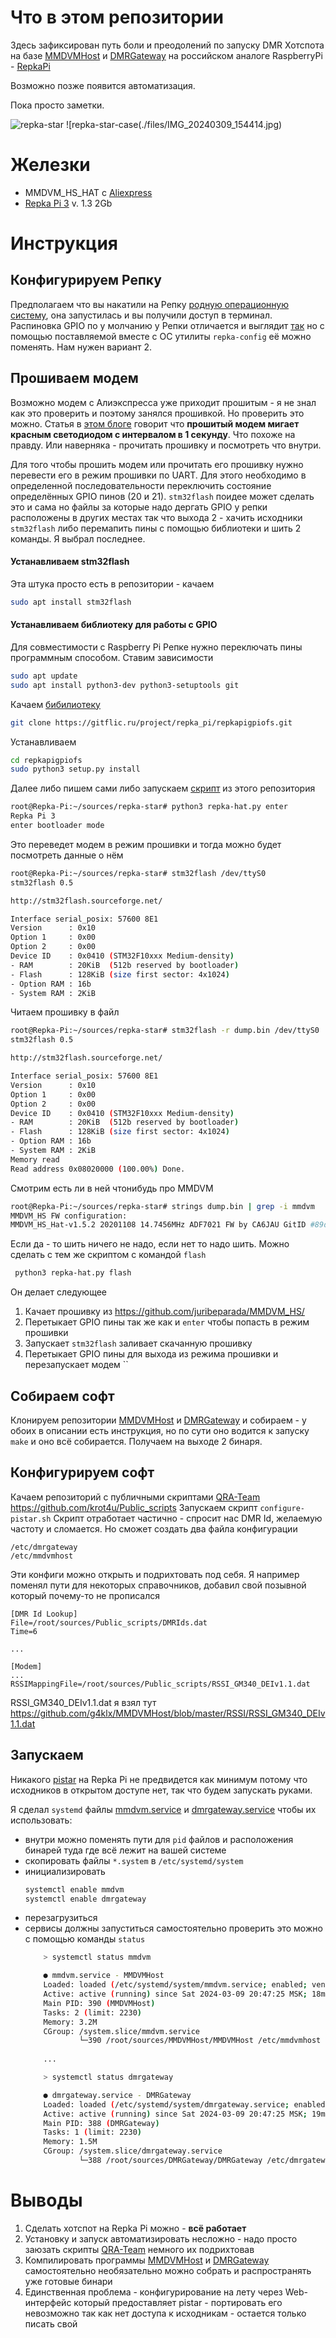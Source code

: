 # Что в этом репозитории
Здесь зафиксирован путь боли и преодолений по запуску DMR Хотспота на базе [MMDVMHost](https://github.com/g4klx/MMDVMHost) и [DMRGateway](https://github.com/g4klx/DMRGateway) на российском аналоге RaspberryPi - [RepkaPi](https://repka-pi.ru/)

Возможно позже появится автоматизация.

Пока просто заметки. 

![repka-star](./files/IMG_20240309_122749_cut.jpg)
![repka-star-case(./files/IMG_20240309_154414.jpg)
# Железки
- MMDVM_HS_HAT c [Aliexpress](https://aliexpress.ru/item/32915442246.html?spm=a2g2w.orderdetail.0.0.48e84aa6vTCf5Q&sku_id=12000024784954883)
- [Repka Pi 3](https://repka-pi.ru/) v. 1.3 2Gb

# Инструкция
## Конфигурируем Репку
Предполагаем что вы накатили на Репку [родную операционную систему](https://repka-pi.ru/#operation-system-anchor), она запустилась и вы получили доступ в терминал.
Распиновка GPIO по у молчанию у Репки отличается и выглядит [так](https://repka-pi.ru/#periphery_block) но с помощью поставляемой вместе с ОС утилиты `repka-config` её можно поменять. Нам нужен вариант 2.
## Прошиваем модем
Возможно модем с Алиэкспресса уже приходит прошитым - я не знал как это проверить и поэтому занялся прошивкой. Но проверить это можно. Статья в [этом блоге](https://www.mmdvm.club/index.php/archives/249/) говорит что **прошитый модем мигает красным светодиодом с интервалом в 1 секунду**. Что похоже на правду. Или наверняка - прочитать прошивку и посмотреть что внутри.

Для того чтобы прошить модем или прочитать его прошивку нужно перевести его в режим прошивки по UART. Для этого необходимо в определенной последовательности переключить состояние определённых GPIO пинов (20 и 21). `stm32flash` поидее может сделать это и сама но файлы за которые надо дергать GPIO у репки расположены в других местах так что выхода 2 - хачить исходники `stm32flash` либо перемапить пины с помощью библиотеки и шить 2 команды. Я выбрал последнее.
#### Устанавливаем stm32flash
Эта штука просто есть в репозитории - качаем
```bash
sudo apt install stm32flash
```
#### Устанавливаем библиотеку для работы с GPIO
Для совместимости с Raspberry Pi Репке нужно переключать пины программным способом. Ставим зависимости
```bash
sudo apt update
sudo apt install python3-dev python3-setuptools git
```
Качаем [бибилиотеку](https://gitflic.ru/project/repka_pi/repkapigpiofs)
```bash
git clone https://gitflic.ru/project/repka_pi/repkapigpiofs.git
```
Устанавливаем
```bash
cd repkapigpiofs
sudo python3 setup.py install
```
Далее либо пишем сами либо запускаем [скрипт](repka-hat.py) из этого репозитория
```bash
root@Repka-Pi:~/sources/repka-star# python3 repka-hat.py enter
Repka Pi 3
enter bootloader mode
```
Это переведет модем в режим прошивки и тогда можно будет посмотреть данные о нём
```bash
root@Repka-Pi:~/sources/repka-star# stm32flash /dev/ttyS0
stm32flash 0.5

http://stm32flash.sourceforge.net/

Interface serial_posix: 57600 8E1
Version      : 0x10
Option 1     : 0x00
Option 2     : 0x00
Device ID    : 0x0410 (STM32F10xxx Medium-density)
- RAM        : 20KiB  (512b reserved by bootloader)
- Flash      : 128KiB (size first sector: 4x1024)
- Option RAM : 16b
- System RAM : 2KiB
```
Читаем прошивку в файл
```bash
root@Repka-Pi:~/sources/repka-star# stm32flash -r dump.bin /dev/ttyS0
stm32flash 0.5

http://stm32flash.sourceforge.net/

Interface serial_posix: 57600 8E1
Version      : 0x10
Option 1     : 0x00
Option 2     : 0x00
Device ID    : 0x0410 (STM32F10xxx Medium-density)
- RAM        : 20KiB  (512b reserved by bootloader)
- Flash      : 128KiB (size first sector: 4x1024)
- Option RAM : 16b
- System RAM : 2KiB
Memory read
Read address 0x08020000 (100.00%) Done.
```
Смотрим есть ли в ней чтонибудь про MMDVM
```bash
root@Repka-Pi:~/sources/repka-star# strings dump.bin | grep -i mmdvm
MMDVM_HS FW configuration:
MMDVM_HS_Hat-v1.5.2 20201108 14.7456MHz ADF7021 FW by CA6JAU GitID #89daa20
```
Если да - то шить ничего не надо, если нет то надо шить. Можно сделать с тем же скриптом с командой `flash`
```bash
 python3 repka-hat.py flash
```
Он делает следующее
1. Качает прошивку из https://github.com/juribeparada/MMDVM_HS/
2. Перетыкает GPIO пины так же как и `enter` чтобы попасть в режим прошивки
3. Запускает `stm32flash` заливает скачанную прошивку
4. Перетыкает GPIO пины для выхода из режима прошивки и перезапускает модем ``
## Собираем софт
Клонируем репозитории [MMDVMHost](https://github.com/g4klx/MMDVMHost) и [DMRGateway](https://github.com/g4klx/DMRGateway) и собираем - у обоих в описании есть инструкция, но по сути оно водится к запуску `make` и оно всё собирается. Получаем на выходе 2 бинаря.
## Конфигурируем софт
Качаем репозиторий с публичными скриптами [QRA-Team](https://5973.ru/) https://github.com/krot4u/Public_scripts 
Запускаем скрипт `configure-pistar.sh` 
Скрипт отработает частично - спросит нас DMR Id, желаемую частоту и сломается. Но сможет создать два файла конфигурации
```
/etc/dmrgateway
/etc/mmdvmhost
```
Эти конфиги можно открыть и подрихтовать под себя. Я например поменял пути для некоторых справочников, добавил свой позывной который почему-то не прописался
```
[DMR Id Lookup]
File=/root/sources/Public_scripts/DMRIds.dat
Time=6

...

[Modem]
...
RSSIMappingFile=/root/sources/Public_scripts/RSSI_GM340_DEIv1.1.dat
```

RSSI_GM340_DEIv1.1.dat я взял тут https://github.com/g4klx/MMDVMHost/blob/master/RSSI/RSSI_GM340_DEIv1.1.dat
## Запускаем
Никакого [pistar](https://www.pistar.uk/) на Repka Pi не предвидется как минимум потому что исходников в открытом доступе нет, так что будем запускать руками.

Я сделал `systemd` файлы [mmdvm.service](mmdvm.service) и [dmrgateway.service](dmrgateway.service) чтобы их использовать:

- внутри можно поменять пути для `pid` файлов и расположения бинарей туда где всё лежит на вашей системе
- скопировать файлы `*.system` в `/etc/systemd/system`
- инициализировать
    ```bash
    systemctl enable mmdvm
    systemctl enable dmrgateway
    ```
- перезагрузиться
- сервисы должны запуститься самостоятельно проверить это можно с помощью команды `status`
    ```bash
        > systemctl status mmdvm

        ● mmdvm.service - MMDVMHost
        Loaded: loaded (/etc/systemd/system/mmdvm.service; enabled; vendor preset: enabled)
        Active: active (running) since Sat 2024-03-09 20:47:25 MSK; 18min ago
        Main PID: 390 (MMDVMHost)
        Tasks: 2 (limit: 2230)
        Memory: 3.2M
        CGroup: /system.slice/mmdvm.service
                └─390 /root/sources/MMDVMHost/MMDVMHost /etc/mmdvmhost
        
        ...

        > systemctl status dmrgateway

        ● dmrgateway.service - DMRGateway
        Loaded: loaded (/etc/systemd/system/dmrgateway.service; enabled; vendor preset: enabled)
        Active: active (running) since Sat 2024-03-09 20:47:25 MSK; 19min ago
        Main PID: 388 (DMRGateway)
        Tasks: 1 (limit: 2230)
        Memory: 1.5M
        CGroup: /system.slice/dmrgateway.service
                └─388 /root/sources/DMRGateway/DMRGateway /etc/dmrgateway

    ```

# Выводы

1. Сделать хотспот на Repka Pi можно - **всё работает**
2. Установку и запуск автоматизировать несложно - надо просто заюзать скрипты [QRA-Team](https://5973.ru/) немного их подрихтовав
3. Компилировать программы [MMDVMHost](https://github.com/g4klx/MMDVMHost) и [DMRGateway](https://github.com/g4klx/DMRGateway) самостоятельно необязательно можно собрать и распространять уже готовые бинари
4. Единственная проблема - конфигурирование на лету через Web-интерфейс который предоставляет pistar - портировать его невозможно так как нет доступа к исходникам - остается только писать свой
